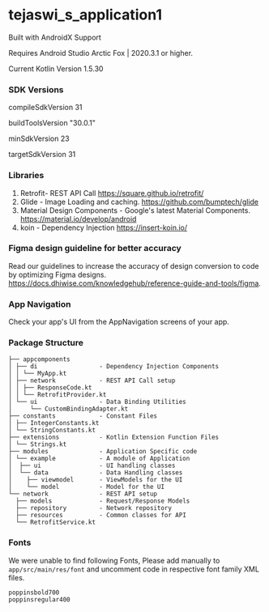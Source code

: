 
# tejaswi_s_application1

Built with AndroidX Support

Requires Android Studio Arctic Fox | 2020.3.1 or higher.

Current Kotlin Version 1.5.30


### SDK Versions

compileSdkVersion 31

buildToolsVersion "30.0.1"

minSdkVersion 23

targetSdkVersion 31


### Libraries

1. Retrofit- REST API Call
https://square.github.io/retrofit/
2. Glide - Image Loading and caching.
https://github.com/bumptech/glide
3. Material Design Components - Google's latest Material Components.
https://material.io/develop/android
4. koin - Dependency Injection
https://insert-koin.io/

### Figma design guideline for better accuracy

Read our guidelines to increase the accuracy of design conversion to code by optimizing Figma designs. 
https://docs.dhiwise.com/knowledgehub/reference-guide-and-tools/figma.

### App Navigation

Check your app\'s UI from the AppNavigation screens of your app.

### Package Structure


```
├── appcomponents       
│ ├── di                 - Dependency Injection Components 
│ │ └── MyApp.kt
│ ├── network            - REST API Call setup
│ │ ├── ResponseCode.kt
│ │ └── RetrofitProvider.kt
│ └── ui                 - Data Binding Utilities
│     └── CustomBindingAdapter.kt
├── constants            - Constant Files
│ ├── IntegerConstants.kt
│ └── StringConstants.kt
├── extensions           - Kotlin Extension Function Files
│ └── Strings.kt
├── modules              - Application Specific code
│ └── example            - A module of Application 
│  ├── ui                - UI handling classes
│  └── data              - Data Handling classes
│    ├── viewmodel       - ViewModels for the UI
│    └── model           - Model for the UI
└── network              - REST API setup
  ├── models             - Request/Response Models
  ├── repository         - Network repository
  ├── resources          - Common classes for API
  └── RetrofitService.kt
```
### Fonts
We were unable to find following Fonts, Please add manually to ```app/src/main/res/font``` and uncomment code in respective font family XML files.

```
poppinsbold700
poppinsregular400
```